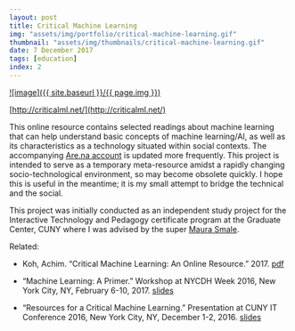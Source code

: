 ```yaml
---
layout: post
title: Critical Machine Learning
img: "assets/img/portfolio/critical-machine-learning.gif"
thumbnail: "assets/img/thumbnails/critical-machine-learning.gif"
date: 7 December 2017
tags: [education]
index: 2
---
```


[![image]({{ site.baseurl }}/{{ page.img }})](http://criticalml.net/)

[http://criticalml.net/](http://criticalml.net/)

This online resource contains selected readings about machine learning that can help understand basic concepts of machine learning/AI, as well as its characteristics as a technology situated within social contexts. The accompanying [Are.na account](https://www.are.na/critical-machine-learning/) is updated more frequently. This project is intended to serve as a temporary meta-resource amidst a rapidly changing socio-technological environment, so may become obsolete quickly. I hope this is useful in the meantime; it is my small attempt to bridge the technical and the social.

This project was initially conducted as an independent study project for the Interactive Technology and Pedagogy certificate program at the Graduate Center, CUNY where I was advised by the super [Maura Smale](https://maurasmale.com/). 

Related:

- Koh, Achim. “Critical Machine Learning: An Online Resource.” 2017. [pdf](http://criticalml.net/critical-ml.pdf)

- “Machine Learning: A Primer.” Workshop at NYCDH Week 2016, New York City, NY, February 6-10, 2017. [slides](https://scalarvectortensor.net/assets/cunyitconference16_koh.pdf)

- “Resources for a Critical Machine Learning.” Presentation at CUNY IT Conference 2016, New York City, NY, December 1-2, 2016. [slides](https://scalarvectortensor.net/assets/feb8_nycdh_ml.pdf)